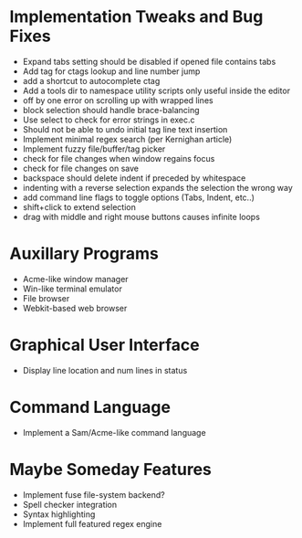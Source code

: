 # Implementation Tweaks and Bug Fixes

* Expand tabs setting should be disabled if opened file contains tabs
* Add tag for ctags lookup and line number jump
* add a shortcut to autocomplete ctag
* Add a tools dir to namespace utility scripts only useful inside the editor
* off by one error on scrolling up with wrapped lines
* block selection should handle brace-balancing
* Use select to check for error strings in exec.c
* Should not be able to undo initial tag line text insertion
* Implement minimal regex search (per Kernighan article)
* Implement fuzzy file/buffer/tag picker
* check for file changes when window regains focus
* check for file changes on save
* backspace should delete indent if preceded by whitespace
* indenting with a reverse selection  expands the selection the wrong way
* add command line flags to toggle options (Tabs, Indent, etc..)
* shift+click to extend selection
* drag with middle and right mouse buttons causes infinite loops

# Auxillary Programs

* Acme-like window manager
* Win-like terminal emulator
* File browser
* Webkit-based web browser

# Graphical User Interface

* Display line location and num lines in status

# Command Language

* Implement a Sam/Acme-like command language

# Maybe Someday Features

* Implement fuse file-system backend?
* Spell checker integration
* Syntax highlighting
* Implement full featured regex engine
